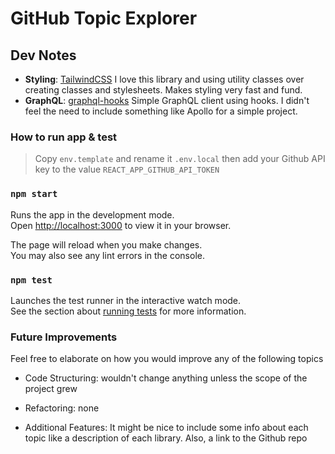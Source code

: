 # GitHub Topic Explorer

## Dev Notes

- **Styling**: [TailwindCSS](https://tailwindcss.com/) I love this library and using utility classes over creating classes and stylesheets. Makes styling very fast and fund.
- **GraphQL**: [graphql-hooks](https://github.com/nearform/graphql-hooks) Simple GraphQL client using hooks. I didn't feel the need to include something like Apollo for a simple project.

### How to run app & test

> Copy `env.template` and rename it `.env.local` then add your Github API key to the value `REACT_APP_GITHUB_API_TOKEN`

### `npm start`

Runs the app in the development mode.\
Open [http://localhost:3000](http://localhost:3000) to view it in your browser.

The page will reload when you make changes.\
You may also see any lint errors in the console.

### `npm test`

Launches the test runner in the interactive watch mode.\
See the section about [running tests](https://facebook.github.io/create-react-app/docs/running-tests) for more information.

### Future Improvements

Feel free to elaborate on how you would improve any of the following topics

- Code Structuring: wouldn't change anything unless the scope of the project grew

- Refactoring: none

- Additional Features: It might be nice to include some info about each topic like a description of each library. Also, a link to the Github repo

